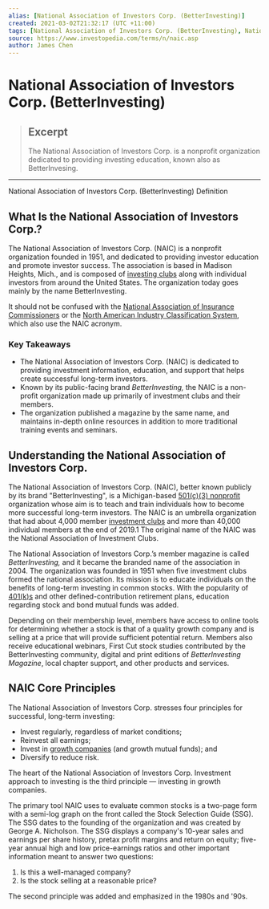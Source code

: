 ```yaml
---
alias: [National Association of Investors Corp. (BetterInvesting)]
created: 2021-03-02T21:32:17 (UTC +11:00)
tags: [National Association of Investors Corp. (BetterInvesting), National Association of Investors Corp. (BetterInvesting) Definition]
source: https://www.investopedia.com/terms/n/naic.asp
author: James Chen
---
```


# National Association of Investors Corp. (BetterInvesting)

> ## Excerpt
> The National Association of Investors Corp. is a nonprofit organization dedicated to providing investing education, known also as BetterInvesing.

---

National Association of Investors Corp. (BetterInvesting) Definition
## What Is the National Association of Investors Corp.?

The National Association of Investors Corp. (NAIC) is a nonprofit organization founded in 1951, and dedicated to providing investor education and promote investor success. The association is based in Madison Heights, Mich., and is composed of [investing clubs](https://www.investopedia.com/terms/i/investmentclub.asp) along with individual investors from around the United States. The organization today goes mainly by the name BetterInvesting.

It should not be confused with the [National Association of Insurance Commissioners](https://www.investopedia.com/terms/n/nainsurancec.asp) or the [North American Industry Classification System](https://www.investopedia.com/terms/n/naics.asp), which also use the NAIC acronym.

### Key Takeaways

-   The National Association of Investors Corp. (NAIC) is dedicated to providing investment information, education, and support that helps create successful long-term investors.
-   Known by its public-facing brand _BetterInvesting,_ the NAIC is a non-profit organization made up primarily of investment clubs and their members.
-   The organization published a magazine by the same name, and maintains in-depth online resources in addition to more traditional training events and seminars.

## Understanding the National Association of Investors Corp.

The National Association of Investors Corp. (NAIC), better known publicly by its brand "BetterInvesting", is a Michigan-based [501(c)(3) nonprofit](https://www.investopedia.com/terms/1/501c3-organizations.asp) organization whose aim is to teach and train individuals how to become more successful long-term investors. The NAIC is an umbrella organization that had about 4,000 member [investment clubs](https://www.investopedia.com/terms/i/investmentclub.asp) and more than 40,000 individual members at the end of 2019.1 The original name of the NAIC was the National Association of Investment Clubs.

The National Association of Investors Corp.’s member magazine is called _BetterInvesting,_ and it became the branded name of the association in 2004. The organization was founded in 1951 when five investment clubs formed the national association. Its mission is to educate individuals on the benefits of long-term investing in common stocks. With the popularity of [401(k)s](https://www.investopedia.com/401k-4689694) and other defined-contribution retirement plans, education regarding stock and bond mutual funds was added.

Depending on their membership level, members have access to online tools for determining whether a stock is that of a quality growth company and is selling at a price that will provide sufficient potential return. Members also receive educational webinars, First Cut stock studies contributed by the BetterInvesting community, digital and print editions of _BetterInvesting Magazine_, local chapter support, and other products and services.

## NAIC Core Principles

The National Association of Investors Corp. stresses four principles for successful, long-term investing:

-   Invest regularly, regardless of market conditions;
-   Reinvest all earnings;
-   Invest in [growth companies](https://www.investopedia.com/terms/g/growthcompany.asp) (and growth mutual funds); and
-   Diversify to reduce risk.

The heart of the National Association of Investors Corp. Investment approach to investing is the third principle — investing in growth companies.

The primary tool NAIC uses to evaluate common stocks is a two-page form with a semi-log graph on the front called the Stock Selection Guide (SSG). The SSG dates to the founding of the organization and was created by George A. Nicholson. The SSG displays a company's 10-year sales and earnings per share history, pretax profit margins and return on equity; five-year annual high and low price-earnings ratios and other important information meant to answer two questions:

1.  Is this a well-managed company?
2.  Is the stock selling at a reasonable price?

The second principle was added and emphasized in the 1980s and '90s.
